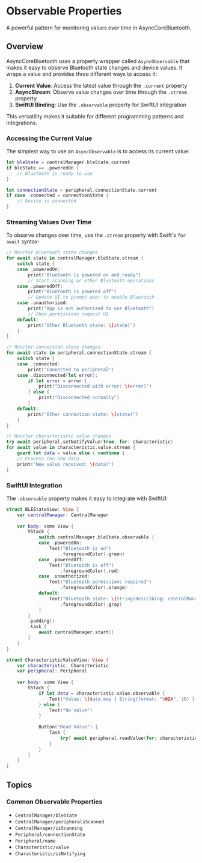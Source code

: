 # Observable Properties

A powerful pattern for monitoring values over time in AsyncCoreBluetooth.

## Overview

AsyncCoreBluetooth uses a property wrapper called `AsyncObservable` that makes it easy to observe Bluetooth state changes and device values. It wraps a value and provides three different ways to access it:

1. **Current Value**: Access the latest value through the `.current` property
2. **AsyncStream**: Observe value changes over time through the `.stream` property
3. **SwiftUI Binding**: Use the `.observable` property for SwiftUI integration

This versatility makes it suitable for different programming patterns and integrations.

### Accessing the Current Value

The simplest way to use an `AsyncObservable` is to access its current value:

```swift
let bleState = centralManager.bleState.current
if bleState == .poweredOn {
    // Bluetooth is ready to use
}

let connectionState = peripheral.connectionState.current
if case .connected = connectionState {
    // Device is connected
}
```

### Streaming Values Over Time

To observe changes over time, use the `.stream` property with Swift's `for await` syntax:

```swift
// Monitor Bluetooth state changes
for await state in centralManager.bleState.stream {
    switch state {
    case .poweredOn:
        print("Bluetooth is powered on and ready")
        // Start scanning or other Bluetooth operations
    case .poweredOff:
        print("Bluetooth is powered off")
        // Update UI to prompt user to enable Bluetooth
    case .unauthorized:
        print("App is not authorized to use Bluetooth")
        // Show permissions request UI
    default:
        print("Other Bluetooth state: \(state)")
    }
}

// Monitor connection state changes
for await state in peripheral.connectionState.stream {
    switch state {
    case .connected:
        print("Connected to peripheral")
    case .disconnected(let error):
        if let error = error {
            print("Disconnected with error: \(error)")
        } else {
            print("Disconnected normally")
        }
    default:
        print("Other connection state: \(state)")
    }
}

// Monitor characteristic value changes
try await peripheral.setNotifyValue(true, for: characteristic)
for await value in characteristic.value.stream {
    guard let data = value else { continue }
    // Process the new data
    print("New value received: \(data)")
}
```

### SwiftUI Integration

The `.observable` property makes it easy to integrate with SwiftUI:

```swift
struct BLEStateView: View {
    var centralManager: CentralManager
    
    var body: some View {
        VStack {
            switch centralManager.bleState.observable {
            case .poweredOn:
                Text("Bluetooth is on")
                    .foregroundColor(.green)
            case .poweredOff:
                Text("Bluetooth is off")
                    .foregroundColor(.red)
            case .unauthorized:
                Text("Bluetooth permissions required")
                    .foregroundColor(.orange)
            default:
                Text("Bluetooth state: \(String(describing: centralManager.bleState.observable))")
                    .foregroundColor(.gray)
            }
        }
        .padding()
        .task {
            await centralManager.start()
        }
    }
}

struct CharacteristicValueView: View {
    var characteristic: Characteristic
    var peripheral: Peripheral
    
    var body: some View {
        VStack {
            if let data = characteristic.value.observable {
                Text("Value: \(data.map { String(format: "%02X", $0) }.joined(separator: " "))")
            } else {
                Text("No value")
            }
            
            Button("Read Value") {
                Task {
                    try? await peripheral.readValue(for: characteristic)
                }
            }
        }
    }
}
```

## Topics

### Common Observable Properties

- ``CentralManager/bleState``
- ``CentralManager/peripheralsScanned``
- ``CentralManager/isScanning``
- ``Peripheral/connectionState``
- ``Peripheral/name``
- ``Characteristic/value``
- ``Characteristic/isNotifying``